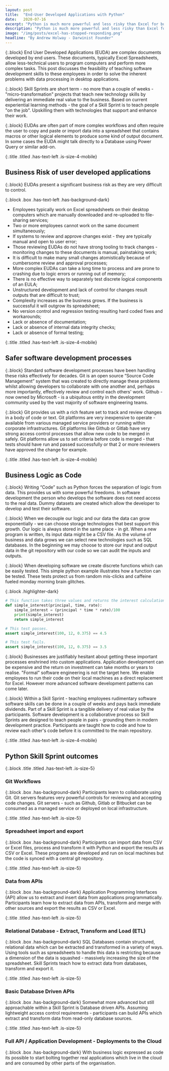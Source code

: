```yaml
---
layout: post
title:  "End-User Developed Applications with Python"
date:   2020-07-16
excerpt: "Python is much more powerful and less risky than Excel for business processes"
description: "Python is much more powerful and less risky than Excel for business processes"
image: "/img/posts/excel-has-stopped-responding.png"
headline: "By Andrew Holway - Darwinist Founder"
---
```


{:.block}
End User Developed Applications (EUDA) are complex documents developed by end users. These documents, typically Excel Spreadsheets, allow less-technical users to program computers and perform more complex tasks. This post discusses the feasibility of teaching software development skills to these employees in order to solve the inherent problems with data processing in desktop applications.

{:.block}
Skill Sprints are short term - no more than a couple of weeks - "micro-transformation" projects that teach new technology skills by delivering an immediate real value to the business. Based on current experiential learning methods - the goal of a Skill Sprint is to teach people "on the job". Upskilling them with technologies that support and enhance their work.

{:.block}
EUDAs are often part of more complex workflows and often require the user to copy and paste or import data into a spreadsheet that contains macros or other logical elements to produce some kind of output document. In some cases the EUDA might talk directly to a Database using Power Query or similar add-on.

{:.title .titled .has-text-left .is-size-4-mobile}
## Business Risk of user developed applications

{:.block}
EUDAs present a significant business risk as they are very difficult to control. 

{:.block .box .has-text-left .has-background-dark}
* Employees typically work on Excel spreadsheets on their desktop computers which are manually downloaded and re-uploaded to  file-sharing services;
* Two or more employees cannot work on the same document simultaneously;
* If systems to review and approve changes exist - they are typically manual and open to user error;
* Those reviewing EUDAs do not have strong tooling to track changes - monitoring changes to these documents is manual, painstaking work;
* It is difficult to make many small changes atomistically because of cumbersome review and approval processes;
* More complex EUDAs can take a long time to process and are prone to crashing due to logic errors or running out of memory;
* There is no effective  way to separately test discrete logical components of an EULA;
* Unstructured development and lack of control for changes result outputs that are difficult to trust;
* Complexity increases as the business grows. If the business is successful it will outgrow its spreadsheet;
* No version control and regression testing resulting hard coded fixes and workarounds;
* Lack or absence of documentation;
* Lack or absence of internal data integrity checks;
* Lack or absence of formal testing;

{:.title .titled .has-text-left .is-size-4-mobile}
## Safer software development processes

{:.block}
Standard software development processes have been handling these risks effectively for decades. Git is an open source “Source Code Management” system that was created to directly manage these problems whilst allowing developers to collaborate with one another and, perhaps more importantly, effectively review and control each others' work. Github - now owned by Microsoft - is a ubiquitous entity in the development community used by the vast majority of software engineering teams.

{:.block}
Git provides us with a rich feature set to track and review changes in a body of code or text. Git platforms are very inexpensive to operate - available from various managed service providers or running within corporate infrastructures. Git platforms like Github or Gitlab have very strong access control processes that allow new code to be merged in safely. Git platforms allow us to set criteria before code is merged - that tests should have run and passed successfully or that 2 or more reviewers have approved the change for example.

{:.title .titled .has-text-left .is-size-4-mobile}
## Business Logic as Code

{:.block}
Writing “Code” such as Python forces the separation of logic from data. This provides us with some powerful freedoms. In software development the person who develops the software does not need access to the real data. Dummy datasets are created which allow the developer to develop and test their software.

{:.block}
When we decouple our logic and our data the data can grow exponentially - we can choose storage technologies that best support this growth. Our logic is always stored in the same place - in git. When a new program is written, its input data might be a CSV file. As the volume of business and data grows we can select new technologies such as SQL databases. In the beginning we may choose to store our input and output data in the git repository with our code so we can audit the inputs and outputs.

{:.block}
When developing software we create discrete functions which can be easily tested. This simple python example illustrates how a function can be tested. These tests protect us from random mis-clicks and caffeine fueled monday morning brain glitches.

{:.block .highlighter-dark}
``` python
# This function takes three values and returns the interest calculation.
def simple_interest(principal, time, rate):   
    simple_interest = (principal * time * rate)/100
    print(simple_interest)
    return simple_interest

# This test passes.
assert simple_interest(100, 12, 0.375) == 4.5

# This test fails.
assert simple_interest(100, 12, 0.375) == 3.5
```

{:.block}
Businesses are justifiably hesitant about getting these important processes enshrined into custom applications. Application development can be expensive and the return on investment can take months or years to realise. "Formal" software engineering is not the target here. We enable employees to run their code on their local machines as a direct replacement for Excel. However more advanced software development patterns can come later.

{:.block}
Within a Skill Sprint - teaching employees rudimentary software software skills can be done in a couple of weeks and pays back immediate dividends. Part of a Skill Sprint is a tangible delivery of real value by the participants. Software development is a collaborative process so Skill Sprints are designed to teach people in pairs - grounding them in modern development practice. Participants are taught how to code and how to review each other's code before it is committed to the main repository.

{:.title .titled .has-text-left .is-size-4-mobile}
## Python Skill Sprint outcomes

{:.block .title .titled .has-text-left .is-size-5}
### Git Workflows

{:.block .box .has-background-dark}
Participants learn to collaborate using Git. Git servers features very powerful controls for reviewing and accepting code changes. Git servers - such as Github, Gitlab or Bitbucket can be consumed as a managed service or deployed on local infrastructure.

{:.title .titled .has-text-left .is-size-5}
### Spreadsheet import and export

{:.block .box .has-background-dark}
Participants can import data from CSV or Excel files, process and transform it with Python and export the results as CSV or Excel. These programs are developed and run on local machines but the code is synced with a central git repository.

{:.title .titled .has-text-left .is-size-5}
### Data from APIs

{:.block .box .has-background-dark}
Application Programming Interfaces (API) allow us to extract and insert data from applications programmatically. Participants learn how to extract data from APIs, transform and merge with other sources and export the results as CSV or Excel.

{:.title .titled .has-text-left .is-size-5}
### Relational Database - Extract, Transform and Load (ETL)

{:.block .box .has-background-dark}
SQL Databases contain structured, relational data which can be extracted and transformed in a variety of ways. Using tools such as spreadsheets to handle this data is restricting because a dimension of the data is squashed - massively increasing the size of the spreadsheet. Skill Sprints teach how to extract data from databases, transform and export it.

{:.title .titled .has-text-left .is-size-5}
### Basic Database Driven APIs

{:.block .box .has-background-dark}
Somewhat more advanced but still approachable within a Skill Sprint is Database driven APIs. Assuming lightweight access control requirements - participants can build APIs which extract and transform data from read-only database sources.

{:.title .titled .has-text-left .is-size-5}
### Full API / Application Development - Deployments to the Cloud

{:.block .box .has-background-dark}
With business logic expressed as code its possible to start bolting together real applications which live in the cloud and are consumed by other parts of the organisation.
